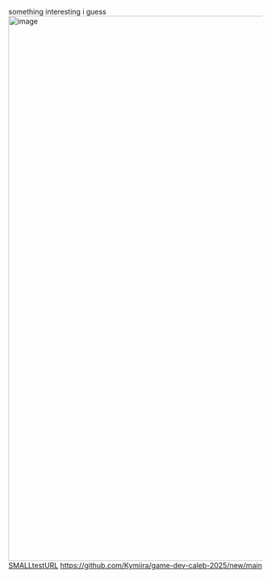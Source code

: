 something interesting i guess
<img width="1919" height="1079" alt="image" src="https://github.com/user-attachments/assets/9658de82-8219-4b2e-8c2b-8a3c5bff398c" />
[SMALLtestURL](https://github.com/Kymiira/game-dev-caleb-2025/new/main) 
https://github.com/Kymiira/game-dev-caleb-2025/new/main
